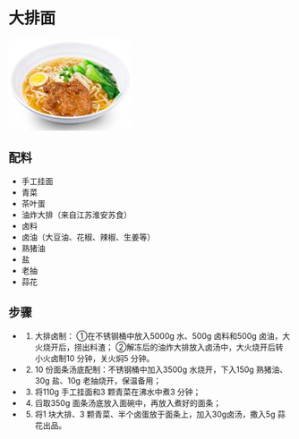 # 大排面

![大排面](../images/大排面.png)


## 配料

- 手工挂面
- 青菜
- 茶叶蛋
- 油炸大排（来自江苏淮安苏食）
- 卤料
- 卤油（大豆油、花椒、辣椒、生姜等）
- 熟猪油
- 盐
- 老抽
- 蒜花

## 步骤

- 1. 大排卤制：
	①在不锈钢桶中放入5000g 水、500g 卤料和500g 卤油，大火烧开后，捞出料渣；
	②解冻后的油炸大排放入卤汤中，大火烧开后转小火卤制10 分钟，关火焖5 分钟。
- 2. 10 份面条汤底配制：不锈钢桶中加入3500g 水烧开，下入150g 熟猪油、30g 盐、10g 老抽烧开，保温备用；
- 3. 将110g 手工挂面和3 颗青菜在沸水中煮3 分钟；
- 4. 舀取350g 面条汤底放入面碗中，再放入煮好的面条；
- 5. 将1 块大排、3 颗青菜、半个卤蛋放于面条上，加入30g卤汤，撒入5g 蒜花出品。
